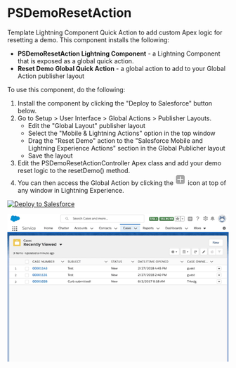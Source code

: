 # PSDemoResetAction
Template Lightning Component Quick Action to add custom Apex logic for resetting a demo. This component installs the following:
* <b>PSDemoResetAction Lightning Component</b> - a Lightning Component that is exposed as a global quick action.
* <b>Reset Demo Global Quick Action</b> - a global action to add to your Global Action publisher layout

To use this component, do the following:
1. Install the component by clicking the "Deploy to Salesforce" button below.
2. Go to Setup > User Interface > Global Actions > Publisher Layouts.
   * Edit the "Global Layout" publisher layout
   * Select the "Mobile & Lightning Actions" option in the top window
   * Drag the "Reset Demo" action to the "Salesforce Mobile and Lightning Experience Actions" section in the Global Publicher layout
   * Save the layout
3. Edit the PSDemoResetActionController Apex class and add your demo reset logic to the resetDemo() method.
4. You can then access the Global Action by clicking the ![](https://github.com/thedges/PSDemoResetAction/blob/master/GlobalActionIcon.png "Global Action Icon") icon at top of any window in Lightning Experience.

<a href="https://githubsfdeploy.herokuapp.com">
  <img alt="Deploy to Salesforce"
       src="https://raw.githubusercontent.com/afawcett/githubsfdeploy/master/deploy.png">
</a>


![](https://raw.githubusercontent.com/thedges/PSDemoResetAction/master/Global-Action-Demo-Reset.gif "Demo Showcase")
